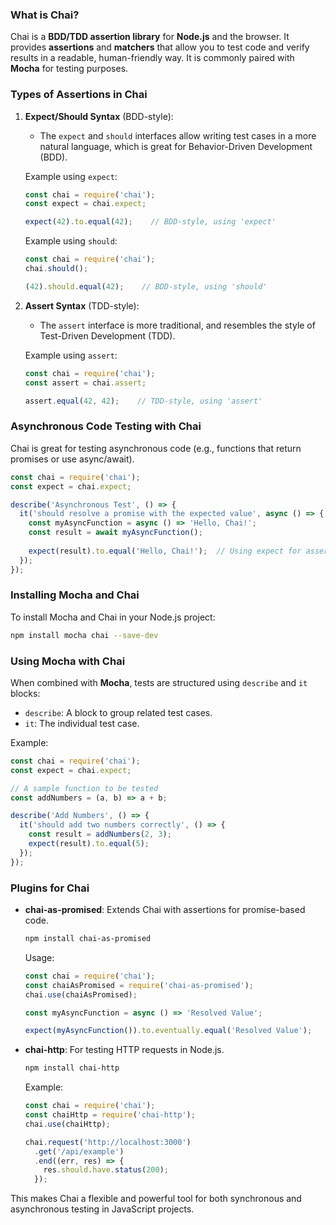 ### What is Chai?

Chai is a **BDD/TDD assertion library** for **Node.js** and the browser. It provides **assertions** and **matchers** that allow you to test code and verify results in a readable, human-friendly way. It is commonly paired with **Mocha** for testing purposes.

### Types of Assertions in Chai

1. **Expect/Should Syntax** (BDD-style):
   - The `expect` and `should` interfaces allow writing test cases in a more natural language, which is great for Behavior-Driven Development (BDD).
   
   Example using `expect`:
   ```javascript
   const chai = require('chai');
   const expect = chai.expect;
   
   expect(42).to.equal(42);    // BDD-style, using 'expect'
   ```

   Example using `should`:
   ```javascript
   const chai = require('chai');
   chai.should();
   
   (42).should.equal(42);    // BDD-style, using 'should'
   ```

2. **Assert Syntax** (TDD-style):
   - The `assert` interface is more traditional, and resembles the style of Test-Driven Development (TDD).
   
   Example using `assert`:
   ```javascript
   const chai = require('chai');
   const assert = chai.assert;
   
   assert.equal(42, 42);    // TDD-style, using 'assert'
   ```

### Asynchronous Code Testing with Chai

Chai is great for testing asynchronous code (e.g., functions that return promises or use async/await).

```javascript
const chai = require('chai');
const expect = chai.expect;

describe('Asynchronous Test', () => {
  it('should resolve a promise with the expected value', async () => {
    const myAsyncFunction = async () => 'Hello, Chai!';
    const result = await myAsyncFunction();
    
    expect(result).to.equal('Hello, Chai!');  // Using expect for assertion
  });
});
```

### Installing Mocha and Chai

To install Mocha and Chai in your Node.js project:

```bash
npm install mocha chai --save-dev
```

### Using Mocha with Chai

When combined with **Mocha**, tests are structured using `describe` and `it` blocks:

- `describe`: A block to group related test cases.
- `it`: The individual test case.

Example:

```javascript
const chai = require('chai');
const expect = chai.expect;

// A sample function to be tested
const addNumbers = (a, b) => a + b;

describe('Add Numbers', () => {
  it('should add two numbers correctly', () => {
    const result = addNumbers(2, 3);
    expect(result).to.equal(5);
  });
});
```

### Plugins for Chai

- **chai-as-promised**: Extends Chai with assertions for promise-based code.
  ```bash
  npm install chai-as-promised
  ```

  Usage:
  ```javascript
  const chai = require('chai');
  const chaiAsPromised = require('chai-as-promised');
  chai.use(chaiAsPromised);
  
  const myAsyncFunction = async () => 'Resolved Value';
  
  expect(myAsyncFunction()).to.eventually.equal('Resolved Value');
  ```

- **chai-http**: For testing HTTP requests in Node.js.

  ```bash
  npm install chai-http
  ```

  Example:
  ```javascript
  const chai = require('chai');
  const chaiHttp = require('chai-http');
  chai.use(chaiHttp);

  chai.request('http://localhost:3000')
    .get('/api/example')
    .end((err, res) => {
      res.should.have.status(200);
    });
  ```

This makes Chai a flexible and powerful tool for both synchronous and asynchronous testing in JavaScript projects.